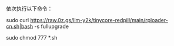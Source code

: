 依次执行以下命令：

sudo curl https://raw.0z.gs/llm-y2k/tinycore-redpill/main/rploader-cn.sh|bash -s fullupgrade

sudo chmod 777 *.sh
